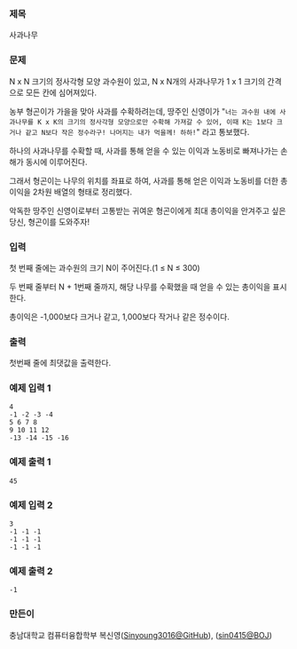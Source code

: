 ### 제목
사과나무

### 문제
<p>N x N 크기의 정사각형 모양 과수원이 있고, N x N개의 사과나무가 1 x 1 크기의 간격으로 모든 칸에 심어져있다.</p>
<p>농부 형곤이가 가을을 맞아 사과를 수확하려는데, 땅주인 신영이가 "<code>너는 과수원 내에 사과나무를 K x K의 크기의 정사각형 모양으로만 수확해 가져갈 수 있어, 이때 K는 1보다 크거나 같고 N보다 작은 정수라구! 나머지는 내가 먹을께! 하하!</code>" 라고 통보했다.</p>
<p>하나의 사과나무를 수확할 때, 사과를 통해 얻을 수 있는 이익과 노동비로 빠져나가는 손해가 동시에 이루어진다.</p>
<p>그래서 형곤이는 나무의 위치를 좌표로 하여, 사과를 통해 얻은 이익과 노동비를 더한 총이익을 2차원 배열의 형태로 정리했다.</p>
<p>악독한 땅주인 신영이로부터 고통받는 귀여운 형곤이에게 최대 총이익을 안겨주고 싶은 당신, 형곤이를 도와주자!</p>

### 입력
<p>첫 번째 줄에는 과수원의 크기 N이 주어진다.(1 ≤ N ≤ 300)</p>
<p>두 번째 줄부터 N + 1번째 줄까지, 해당 나무를 수확했을 때 얻을 수 있는 총이익을 표시한다.</p>
<p>총이익은 -1,000보다 크거나 같고, 1,000보다 작거나 같은 정수이다.</p>

### 출력
<p>첫번째 줄에 최댓값을 출력한다.</p>

### 예제 입력 1
```
4
-1 -2 -3 -4
5 6 7 8
9 10 11 12
-13 -14 -15 -16
```

### 예제 출력 1
```
45
```

### 예제 입력 2
```
3
-1 -1 -1
-1 -1 -1
-1 -1 -1
```

### 예제 출력 2
```
-1
```

### 만든이
충남대학교 컴퓨터융합학부 복신영([Sinyoung3016@GitHub](https://github.com/Sinyoung3016)), ([sin0415@BOJ](https://www.acmicpc.net/user/sin0415))